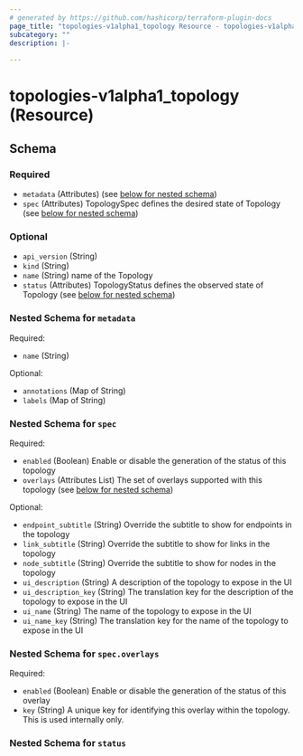 ```yaml
---
# generated by https://github.com/hashicorp/terraform-plugin-docs
page_title: "topologies-v1alpha1_topology Resource - topologies-v1alpha1"
subcategory: ""
description: |-
  
---
```


# topologies-v1alpha1_topology (Resource)





<!-- schema generated by tfplugindocs -->
## Schema

### Required

- `metadata` (Attributes) (see [below for nested schema](#nestedatt--metadata))
- `spec` (Attributes) TopologySpec defines the desired state of Topology (see [below for nested schema](#nestedatt--spec))

### Optional

- `api_version` (String)
- `kind` (String)
- `name` (String) name of the Topology
- `status` (Attributes) TopologyStatus defines the observed state of Topology (see [below for nested schema](#nestedatt--status))

<a id="nestedatt--metadata"></a>
### Nested Schema for `metadata`

Required:

- `name` (String)

Optional:

- `annotations` (Map of String)
- `labels` (Map of String)


<a id="nestedatt--spec"></a>
### Nested Schema for `spec`

Required:

- `enabled` (Boolean) Enable or disable the generation of the status of this topology
- `overlays` (Attributes List) The set of overlays supported with this topology (see [below for nested schema](#nestedatt--spec--overlays))

Optional:

- `endpoint_subtitle` (String) Override the subtitle to show for endpoints in the topology
- `link_subtitle` (String) Override the subtitle to show for links in the topology
- `node_subtitle` (String) Override the subtitle to show for nodes in the topology
- `ui_description` (String) A description of the topology to expose in the UI
- `ui_description_key` (String) The translation key for the description of the topology to expose in the UI
- `ui_name` (String) The name of the topology to expose in the UI
- `ui_name_key` (String) The translation key for the name of the topology to expose in the UI

<a id="nestedatt--spec--overlays"></a>
### Nested Schema for `spec.overlays`

Required:

- `enabled` (Boolean) Enable or disable the generation of the status of this overlay
- `key` (String) A unique key for identifying this overlay within the topology.  This is used internally
only.



<a id="nestedatt--status"></a>
### Nested Schema for `status`

